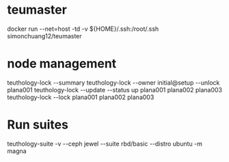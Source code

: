 # teumaster
docker run --net=host -td -v ${HOME}/.ssh:/root/.ssh simonchuang12/teumaster

# node management
teuthology-lock --summary
teuthology-lock --owner initial@setup --unlock plana001
teuthology-lock --update --status up plana001 plana002 plana003
teuthology-lock --lock plana001 plana002 plana003

# Run suites
teuthology-suite -v --ceph jewel --suite rbd/basic --distro ubuntu -m magna
